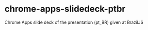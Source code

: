 chrome-apps-slidedeck-ptbr
==========================

Chrome Apps slide deck of the presentation (pt_BR) given at BrazilJS 